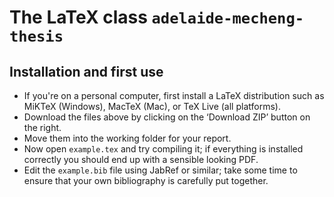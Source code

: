 # The LaTeX class `adelaide-mecheng-thesis`

## Installation and first use

* If you're on a personal computer, first install a LaTeX distribution such as MiKTeX (Windows), MacTeX (Mac), or TeX Live (all platforms).
* Download the files above by clicking on the ‘Download ZIP’ button on the right.
* Move them into the working folder for your report.
* Now open `example.tex` and try compiling it; if everything is installed correctly you should end up with a sensible looking PDF.
* Edit the `example.bib` file using JabRef or similar; take some time to ensure that your own bibliography is carefully put together.

